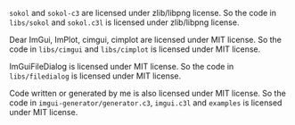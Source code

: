 `sokol` and `sokol-c3` are licensed under zlib/libpng license.
So the code in `libs/sokol` and `sokol.c3l` is licensed under zlib/libpng license.

Dear ImGui, ImPlot, cimgui, cimplot are licensed under MIT license.
So the code in `libs/cimgui` and `libs/cimplot` is licensed under MIT license.

ImGuiFileDialog is licensed under MIT license.
So the code in `libs/filedialog` is licensed under MIT license.

Code written or generated by me is also licensed under MIT license.
So the code in `imgui-generator/generator.c3`, `imgui.c3l` and `examples` is licensed under MIT license.
